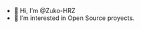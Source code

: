 - 👋 Hi, I’m @Zuko-HRZ
- 👀 I’m interested in Open Source proyects.
  
<!---
Zuko-HRZ/Zuko-HRZ is a ✨ special ✨ repository because its `README.md` (this file) appears on your GitHub profile.
You can click the Preview link to take a look at your changes.
--->
